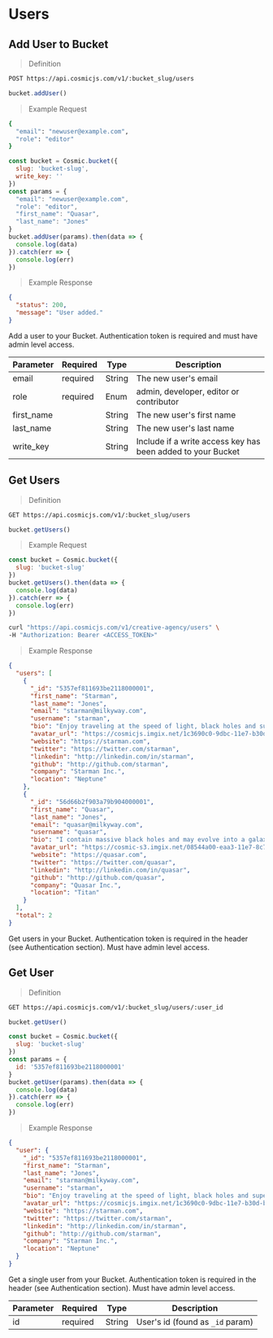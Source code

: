 # Users

## Add User to Bucket

> Definition

```bash
POST https://api.cosmicjs.com/v1/:bucket_slug/users
```

```javascript
bucket.addUser()
```

> Example Request

```bash
{
  "email": "newuser@example.com",
  "role": "editor"
}
```

```javascript
const bucket = Cosmic.bucket({
  slug: 'bucket-slug',
  write_key: ''
})
const params = {
  "email": "newuser@example.com",
  "role": "editor",
  "first_name": "Quasar",
  "last_name": "Jones"
}
bucket.addUser(params).then(data => {
  console.log(data)
}).catch(err => {
  console.log(err)
})
```

> Example Response

```json
{
  "status": 200,
  "message": "User added."
}
```

Add a user to your Bucket.  Authentication token is required and must have admin level access.

Parameter | Required | Type | Description
--------- | ------- | ----------- | -----------
email | required | String | The new user's email
role | required | Enum | admin, developer, editor or contributor
first_name |  | String | The new user's first name
last_name |  | String | The new user's last name
write_key |  | String | Include if a write access key has been added to your Bucket


## Get Users

> Definition

```bash
GET https://api.cosmicjs.com/v1/:bucket_slug/users
```

```javascript
bucket.getUsers()
```

> Example Request

```javascript
const bucket = Cosmic.bucket({
  slug: 'bucket-slug'
})
bucket.getUsers().then(data => {
  console.log(data)
}).catch(err => {
  console.log(err)
})
```

```bash
curl "https://api.cosmicjs.com/v1/creative-agency/users" \
-H "Authorization: Bearer <ACCESS_TOKEN>"
```


> Example Response

```json
{
  "users": [
    {
      "_id": "5357ef811693be2118000001",
      "first_name": "Starman",
      "last_name": "Jones",
      "email": "starman@milkyway.com",
      "username": "starman",
      "bio": "Enjoy traveling at the speed of light, black holes and supernovas are my jam.",
      "avatar_url": "https://cosmicjs.imgix.net/1c3690c0-9dbc-11e7-b30d-b3b3f0076a4f-me.jpg",
      "website": "https://starman.com",
      "twitter": "https://twitter.com/starman",
      "linkedin": "http://linkedin.com/in/starman",
      "github": "http://github.com/starman",
      "company": "Starman Inc.",
      "location": "Neptune"
    },
    {
      "_id": "56d66b2f903a79b904000001",
      "first_name": "Quasar",
      "last_name": "Jones",
      "email": "quasar@milkyway.com",
      "username": "quasar",
      "bio": "I contain massive black holes and may evolve into a galaxy.",
      "avatar_url": "https://cosmic-s3.imgix.net/08544a00-eaa3-11e7-8c73-5dadcfada90e-wave.jpg",
      "website": "https://quasar.com",
      "twitter": "https://twitter.com/quasar",
      "linkedin": "http://linkedin.com/in/quasar",
      "github": "http://github.com/quasar",
      "company": "Quasar Inc.",
      "location": "Titan"
    }
  ],
  "total": 2
}
```

Get users in your Bucket.  Authentication token is required in the header (see Authentication section).  Must have admin level access.


## Get User

> Definition

```bash
GET https://api.cosmicjs.com/v1/:bucket_slug/users/:user_id
```

```javascript
bucket.getUser()
```

```javascript
const bucket = Cosmic.bucket({
  slug: 'bucket-slug'
})
const params = {
  id: '5357ef811693be2118000001'
}
bucket.getUser(params).then(data => {
  console.log(data)
}).catch(err => {
  console.log(err)
})
```

> Example Response

```json
{
  "user": {
    "_id": "5357ef811693be2118000001",
    "first_name": "Starman",
    "last_name": "Jones",
    "email": "starman@milkyway.com",
    "username": "starman",
    "bio": "Enjoy traveling at the speed of light, black holes and supernovas are my jam.",
    "avatar_url": "https://cosmicjs.imgix.net/1c3690c0-9dbc-11e7-b30d-b3b3f0076a4f-me.jpg",
    "website": "https://starman.com",
    "twitter": "https://twitter.com/starman",
    "linkedin": "http://linkedin.com/in/starman",
    "github": "http://github.com/starman",
    "company": "Starman Inc.",
    "location": "Neptune"
  }
}
```

Get a single user from your Bucket.  Authentication token is required in the header (see Authentication section).  Must have admin level access.

Parameter | Required | Type | Description
--------- | ------- | ----------- | -----------
id | required | String | User's id (found as `_id` param)